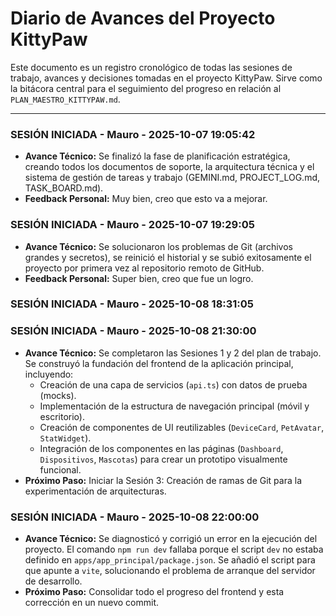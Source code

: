 # Diario de Avances del Proyecto KittyPaw

Este documento es un registro cronológico de todas las sesiones de trabajo, avances y decisiones tomadas en el proyecto KittyPaw. Sirve como la bitácora central para el seguimiento del progreso en relación al `PLAN_MAESTRO_KITTYPAW.md`.

---

### SESIÓN INICIADA - Mauro - 2025-10-07 19:05:42
- **Avance Técnico:** Se finalizó la fase de planificación estratégica, creando todos los documentos de soporte, la arquitectura técnica y el sistema de gestión de tareas y trabajo (GEMINI.md, PROJECT_LOG.md, TASK_BOARD.md).
- **Feedback Personal:** Muy bien, creo que esto va a mejorar.

### SESIÓN INICIADA - Mauro - 2025-10-07 19:29:05
- **Avance Técnico:** Se solucionaron los problemas de Git (archivos grandes y secretos), se reinició el historial y se subió exitosamente el proyecto por primera vez al repositorio remoto de GitHub.
- **Feedback Personal:** Super bien, creo que fue un logro.

### SESIÓN INICIADA - Mauro - 2025-10-08 18:31:05

### SESIÓN INICIADA - Mauro - 2025-10-08 21:30:00
- **Avance Técnico:** Se completaron las Sesiones 1 y 2 del plan de trabajo. Se construyó la fundación del frontend de la aplicación principal, incluyendo:
    - Creación de una capa de servicios (`api.ts`) con datos de prueba (mocks).
    - Implementación de la estructura de navegación principal (móvil y escritorio).
    - Creación de componentes de UI reutilizables (`DeviceCard`, `PetAvatar`, `StatWidget`).
    - Integración de los componentes en las páginas (`Dashboard`, `Dispositivos`, `Mascotas`) para crear un prototipo visualmente funcional.
- **Próximo Paso:** Iniciar la Sesión 3: Creación de ramas de Git para la experimentación de arquitecturas.

### SESIÓN INICIADA - Mauro - 2025-10-08 22:00:00
- **Avance Técnico:** Se diagnosticó y corrigió un error en la ejecución del proyecto. El comando `npm run dev` fallaba porque el script `dev` no estaba definido en `apps/app_principal/package.json`. Se añadió el script para que apunte a `vite`, solucionando el problema de arranque del servidor de desarrollo.
- **Próximo Paso:** Consolidar todo el progreso del frontend y esta corrección en un nuevo commit.